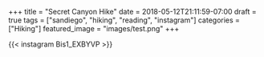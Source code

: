 +++
title = "Secret Canyon Hike"
date = 2018-05-12T21:11:59-07:00
draft = true
tags = ["sandiego", "hiking", "reading", "instagram"]
categories = ["Hiking"]
featured_image = "images/test.png"
+++

{{< instagram Bis1_EXBYVP >}}
